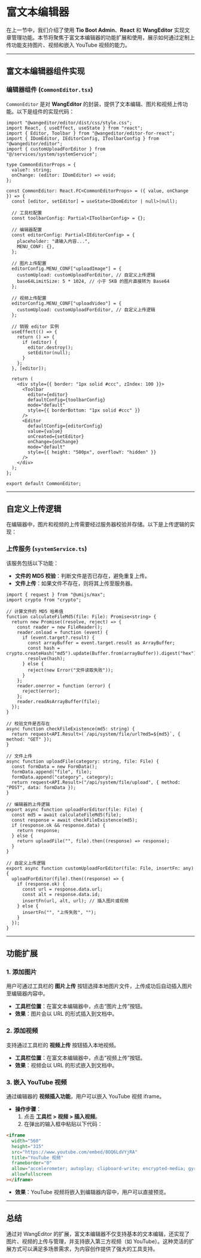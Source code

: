 # 富文本编辑器

在上一节中，我们介绍了使用 **Tio Boot Admin**、**React** 和 **WangEditor** 实现文章管理功能。本节将聚焦于富文本编辑器的功能扩展和使用，展示如何通过定制上传功能支持图片、视频和嵌入 YouTube 视频的能力。

---

## 富文本编辑器组件实现

### 编辑器组件 (`CommonEditor.tsx`)

`CommonEditor` 是对 **WangEditor** 的封装，提供了文本编辑、图片和视频上传功能。以下是组件的实现代码：

```tsx
import "@wangeditor/editor/dist/css/style.css";
import React, { useEffect, useState } from "react";
import { Editor, Toolbar } from "@wangeditor/editor-for-react";
import { IDomEditor, IEditorConfig, IToolbarConfig } from "@wangeditor/editor";
import { customUploadForEditor } from "@/services/system/systemService";

type CommonEditorProps = {
  value?: string;
  onChange: (editor: IDomEditor) => void;
};

const CommonEditor: React.FC<CommonEditorProps> = ({ value, onChange }) => {
  const [editor, setEditor] = useState<IDomEditor | null>(null);

  // 工具栏配置
  const toolbarConfig: Partial<IToolbarConfig> = {};

  // 编辑器配置
  const editorConfig: Partial<IEditorConfig> = {
    placeholder: "请输入内容...",
    MENU_CONF: {},
  };

  // 图片上传配置
  editorConfig.MENU_CONF["uploadImage"] = {
    customUpload: customUploadForEditor, // 自定义上传逻辑
    base64LimitSize: 5 * 1024, // 小于 5KB 的图片直接转为 Base64
  };

  // 视频上传配置
  editorConfig.MENU_CONF["uploadVideo"] = {
    customUpload: customUploadForEditor, // 自定义上传逻辑
  };

  // 销毁 editor 实例
  useEffect(() => {
    return () => {
      if (editor) {
        editor.destroy();
        setEditor(null);
      }
    };
  }, [editor]);

  return (
    <div style={{ border: "1px solid #ccc", zIndex: 100 }}>
      <Toolbar
        editor={editor}
        defaultConfig={toolbarConfig}
        mode="default"
        style={{ borderBottom: "1px solid #ccc" }}
      />
      <Editor
        defaultConfig={editorConfig}
        value={value}
        onCreated={setEditor}
        onChange={onChange}
        mode="default"
        style={{ height: "500px", overflowY: "hidden" }}
      />
    </div>
  );
};

export default CommonEditor;
```

---

## 自定义上传逻辑

在编辑器中，图片和视频的上传需要经过服务器校验并存储。以下是上传逻辑的实现：

### 上传服务 (`systemService.ts`)

该服务包括以下功能：

- **文件的 MD5 校验**：判断文件是否已存在，避免重复上传。
- **文件上传**：如果文件不存在，则将其上传至服务器。

```tsx
import { request } from "@umijs/max";
import crypto from "crypto";

// 计算文件的 MD5 哈希值
function calculateFileMd5(file: File): Promise<string> {
  return new Promise((resolve, reject) => {
    const reader = new FileReader();
    reader.onload = function (event) {
      if (event.target?.result) {
        const arrayBuffer = event.target.result as ArrayBuffer;
        const hash = crypto.createHash("md5").update(Buffer.from(arrayBuffer)).digest("hex");
        resolve(hash);
      } else {
        reject(new Error("文件读取失败"));
      }
    };
    reader.onerror = function (error) {
      reject(error);
    };
    reader.readAsArrayBuffer(file);
  });
}

// 校验文件是否存在
async function checkFileExistence(md5: string) {
  return request<API.Result>(`/api/system/file/url?md5=${md5}`, { method: "GET" });
}

// 文件上传
async function uploadFile(category: string, file: File) {
  const formData = new FormData();
  formData.append("file", file);
  formData.append("category", category);
  return request<API.Result>("/api/system/file/upload", { method: "POST", data: formData });
}

// 编辑器的上传逻辑
export async function uploadForEditor(file: File) {
  const md5 = await calculateFileMd5(file);
  const response = await checkFileExistence(md5);
  if (response.ok && response.data) {
    return response;
  } else {
    return uploadFile("", file).then((response) => response);
  }
}

// 自定义上传逻辑
export async function customUploadForEditor(file: File, insertFn: any) {
  uploadForEditor(file).then((response) => {
    if (response.ok) {
      const url = response.data.url;
      const alt = response.data.id;
      insertFn(url, alt, url); // 插入图片或视频
    } else {
      insertFn("", "上传失败", "");
    }
  });
}
```

---

## 功能扩展

### 1. 添加图片

用户可通过工具栏的 **图片上传** 按钮选择本地图片文件，上传成功后自动插入图片至编辑器内容中。

- **工具栏位置**：在富文本编辑器中，点击“图片上传”按钮。
- **效果**：图片会以 URL 的形式插入到文档中。

### 2. 添加视频

支持通过工具栏的 **视频上传** 按钮插入本地视频。

- **工具栏位置**：在富文本编辑器中，点击“视频上传”按钮。
- **效果**：视频会以 URL 的形式嵌入到文档中。

### 3. 嵌入 YouTube 视频

通过编辑器的 **视频插入功能**，用户可以嵌入 YouTube 视频 iframe。

- **操作步骤**：
  1. 点击 **工具栏 > 视频 > 插入视频**。
  2. 在弹出的输入框中粘贴以下代码：

```html
<iframe
  width="560"
  height="315"
  src="https://www.youtube.com/embed/8OQ6LdVYjRA"
  title="YouTube 视频"
  frameborder="0"
  allow="accelerometer; autoplay; clipboard-write; encrypted-media; gyroscope; picture-in-picture"
  allowfullscreen
></iframe>
```

- **效果**：YouTube 视频将嵌入到编辑器内容中，用户可以直接预览。

---

## 总结

通过对 WangEditor 的扩展，富文本编辑器不仅支持基本的文本编辑，还实现了图片、视频的上传与管理，并支持嵌入第三方视频（如 YouTube）。这种灵活的扩展方式可以满足多场景需求，为内容创作提供了强大的工具支持。
